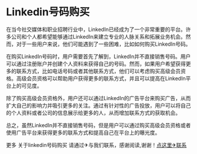 # Linkedin号码购买

在当今社交媒体和职业招聘行业中，LinkedIn已经成为了一个非常重要的平台。许多公司和个人都希望能够通过LinkedIn来建立专业的人脉关系和拓展业务机会。然而，对于一些用户来说，他们可能遇到了一些困难，比如如何购买LinkedIn号码。

在购买LinkedIn号码时，用户需要首先了解到，LinkedIn并不直接销售号码。用户可以通过注册账户并创建个人资料来获得自己的号码。然而，如果用户希望获得更多的联系方式，比如电话号码或者其他联系方式，他们可以考虑购买高级会员资格。高级会员资格可以帮助用户获得更多的联系方式，并且可以提高在LinkedIn平台上的可见度。

除了购买高级会员资格外，用户还可以通过LinkedIn的广告平台来购买广告，从而扩大自己的影响力并吸引更多的关注。通过有针对性的广告投放，用户可以将自己的个人资料或者公司的信息展示给更多的人，从而增加联系方式的获取机会。

总之，虽然LinkedIn并不直接销售号码，但是用户可以通过购买高级会员资格或者使用广告平台来获得更多的联系方式和提高自己在平台上的曝光度。

更多 关于linkedin号码购买 请通过✈与我们联系，感谢阅读,谢谢！[点这里✈联系](https://ss.k02.cc)